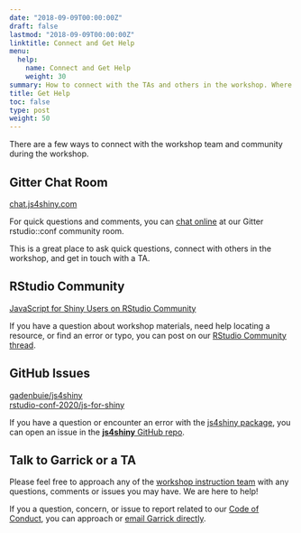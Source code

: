 ```yaml
---
date: "2018-09-09T00:00:00Z"
draft: false
lastmod: "2018-09-09T00:00:00Z"
linktitle: Connect and Get Help
menu:
  help:
    name: Connect and Get Help
    weight: 30
summary: How to connect with the TAs and others in the workshop. Where and how to get help or answers to your questions.
title: Get Help
toc: false
type: post
weight: 50
---
```


There are a few ways to connect with the workshop team and community during the workshop.

## <i class="fas fa-comments mr-2"></i> Gitter Chat Room

[gitter]: https://gitter.im/js4shiny/rstudio-conf-2020

<i class="fab fa-gitter mr-2"></i> [chat.js4shiny.com](https://chat.js4shiny.com)

For quick questions and comments,
you can [chat online][gitter] at our Gitter rstudio::conf community room.

This is a great place to ask quick questions,
connect with others in the workshop,
and get in touch with a TA.

## <i class="far fa-comment-alt mr-2"></i> RStudio Community

[js4shiny-rstudio-community]: https://community.rstudio.com/t/javascript-for-shiny-users-workshop-rstudio-conf-2020/49095

<i class="fab fa-discourse mr-2"></i> [JavaScript for Shiny Users on RStudio Community][js4shiny-rstudio-community]

If you have a question about workshop materials,
need help locating a resource,
or find an error or typo,
you can post on our [RStudio Community thread][js4shiny-rstudio-community].


## <i class="fas fa-exclamation-circle mr-2"></i> GitHub Issues

[js-for-shiny]: https://github.com/rstudio-conf-2020/js-for-shiny
[js4shiny-pkg]: https://github.com/gadenbuie/js4shiny

<i class="fab fa-github mr-2"></i> [gadenbuie/js4shiny](https://github.com/gadenbuie/js4shiny/issues)  
<i class="fab fa-github mr-2"></i> [rstudio-conf-2020/js-for-shiny][js-for-shiny]

If you have a question or encounter an error with the [js4shiny package](https://pkg.js4shiny.com),
you can open an issue in the [**js4shiny** GitHub repo][js4shiny-pkg].


## <i class="fas fa-user-friends mr-2"></i> Talk to Garrick or a TA

Please feel free to approach any of the [workshop instruction team](/people)
with any questions, comments or issues you may have.
We are here to help!

If you a question, concern, or issue to report
related to our [Code of Conduct](/resources/code-of-conduct),
you can approach or [email Garrick directly](mailto:garrick@adenbuie.com).
